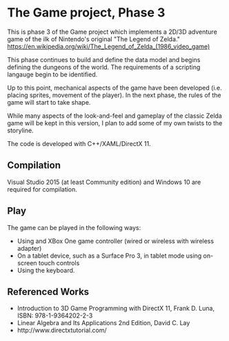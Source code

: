 # The Game project, Phase 3
This is phase 3 of the Game project which implements a 2D/3D adventure game of the ilk of Nintendo's original "The Legend of Zelda." https://en.wikipedia.org/wiki/The_Legend_of_Zelda_(1986_video_game)

This phase continues to build and define the data model and begins defining the dungeons of the world. The requirements of a scripting langauge begin to be identified. 
 
Up to this point, mechanical aspects of the game have been developed (i.e. placing sprites, movement of the player).  In the next phase, the rules of the game will start to take shape.

While many aspects of the look-and-feel and gameplay of the classic Zelda game will be kept in this version, I plan to add some of my own twists to the storyline.

The code is developed with C++/XAML/DirectX 11.



Compilation
-----------------------------------
Visual Studio 2015 (at least Community edition) and Windows 10 are required for compilation. 


Play
-----------------------------------
The game can be played in the following ways:
<ul>
    <li>Using and XBox One game controller (wired or wireless with wireless adapter)</li>
    <li>On a tablet device, such as a Surface Pro 3, in tablet mode using on-screen touch controls</li>
    <li>Using the keyboard.</li>
</ul>


Referenced Works
-----------------------------------
<ul>
    <li>Introduction to 3D Game Programming with DirectX 11, Frank D. Luna, ISBN: 978-1-9364202-2-3</li>
    <li>Linear Algebra and Its Applications 2nd Edition, David C. Lay</li>
    <li>http://www.directxtutorial.com/</li>
</ul>


